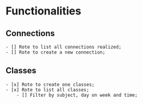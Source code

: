 # Functionalities

## Connections

    - [] Rote to list all connections realized;
    - [] Rote to create a new connection;

## Classes

    - [x] Rote to create one classes;
    - [x] Rote to list all classes;
        - [] Filter by subject, day on week and time;
